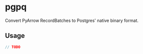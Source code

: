 # pgpq

Convert PyArrow RecordBatches to Postgres' native binary format.

## Usage

```rust
// TODO
```
